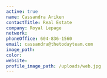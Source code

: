 ```yaml
---
active: true
name: Cassandra Ariken
contactTitle: Real Estate
company: Royal Lepage
network:
phoneOffice: 604-836-1560
email: cassandra@thetodayteam.com
image_path:
color:
website:
profile_image_path: /uploads/web.jpg
---
```



